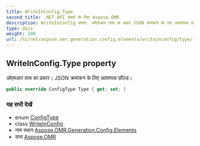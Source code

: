 ```yaml
---
title: WriteInConfig.Type
second_title: .NET API संदर्भ के लिए Aspose.OMR
description: WriteInConfig संपत्त. ओएमआर तत्व क प्रकर JSON क्रमंकन के लए आवश्यक फ़ल्ड
type: docs
weight: 100
url: /hi/net/aspose.omr.generation.config.elements/writeinconfig/type/
---
```

## WriteInConfig.Type property

ओएमआर तत्व का प्रकार। JSON क्रमांकन के लिए आवश्यक फ़ील्ड।

```csharp
public override ConfigType Type { get; set; }
```

### यह सभी देखें

* enum [ConfigType](../../../aspose.omr.generation.config.enums/configtype/)
* class [WriteInConfig](../)
* नाम स्थान [Aspose.OMR.Generation.Config.Elements](../../writeinconfig/)
* सभा [Aspose.OMR](../../../)


